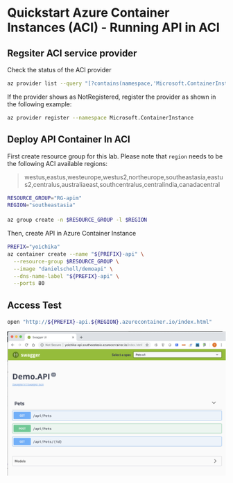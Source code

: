# Quickstart Azure Container Instances (ACI) - Running API in ACI


## Regsiter ACI service provider

Check the status of the ACI provider
```sh
az provider list --query "[?contains(namespace,'Microsoft.ContainerInstance')]" -o table
```

If the provider shows as NotRegistered, register the provider as shown in the following example:
```sh
az provider register --namespace Microsoft.ContainerInstance
```

## Deploy API Container In ACI

First create resource group for this lab. Please note that `region` needs to be the following ACI available regions:
> westus,eastus,westeurope,westus2,northeurope,southeastasia,eastus2,centralus,australiaeast,southcentralus,centralindia,canadacentral

```sh
RESOURCE_GROUP="RG-apim"
REGION="southeastasia"

az group create -n $RESOURCE_GROUP -l $REGION
```

Then, create API in Azure Container Instance

```sh
PREFIX="yoichika"
az container create --name "${PREFIX}-api" \
  --resource-group $RESOURCE_GROUP \
  --image "danielscholl/demoapi" \
  --dns-name-label "${PREFIX}-api" \
  --ports 80
```

## Access Test

```sh
open "http://${PREFIX}-api.${REGION}.azurecontainer.io/index.html"
```
![](../assets/aci-demoapi.png)
